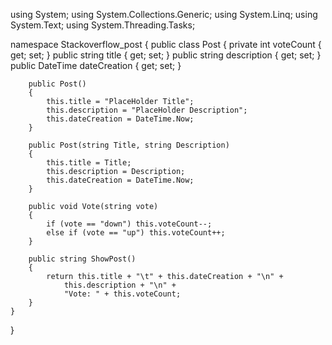 using System;
using System.Collections.Generic;
using System.Linq;
using System.Text;
using System.Threading.Tasks;

namespace Stackoverflow_post
{
    public class Post
    {
        private int voteCount { get; set; }
        public string title { get; set; }
        public string description { get; set; }
        public DateTime dateCreation { get; set; }

        public Post()
        {
            this.title = "PlaceHolder Title";
            this.description = "PlaceHolder Description";
            this.dateCreation = DateTime.Now;
        }

        public Post(string Title, string Description)
        {
            this.title = Title;
            this.description = Description;
            this.dateCreation = DateTime.Now;
        }

        public void Vote(string vote)
        {
            if (vote == "down") this.voteCount--;
            else if (vote == "up") this.voteCount++;
        }

        public string ShowPost()
        {
            return this.title + "\t" + this.dateCreation + "\n" +
                this.description + "\n" +
                "Vote: " + this.voteCount;
        }
    }
}
